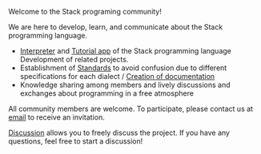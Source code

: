 Welcome to the Stack programing community!

We are here to develop, learn, and communicate about the Stack programming language.

- [Interpreter](https://github.com/Stack-Programing-Community/Stack-Programing-Language) and [Tutorial app](https://github.com/Stack-Programing-Community) of the Stack programming language Development of related projects.
- Establishment of [Standards](https://github.com/Stack-Programing-Community/Standards) to avoid confusion due to different specifications for each dialect / [Creation of documentation](https://github.com/Stack-Programing-Community/Documents)
- Knowledge sharing among members and lively discussions and exchanges about programming in a free atmosphere

All community members are welcome. To participate, please contact us at [email](mailto://kajizukataichi@outlook.jp) to receive an invitation.

[Discussion](https://github.com/orgs/Stack-Programing-Community/discussions) allows you to freely discuss the project.
If you have any questions, feel free to start a discussion!
